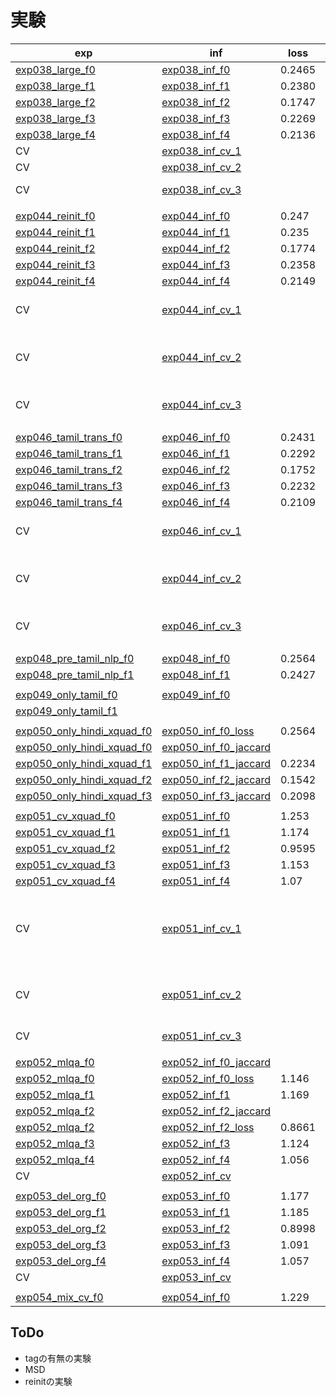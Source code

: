 # 実験

|exp|inf|loss|jaccard|LB|memo|
|--|--|--|--|--|--|
|[exp038_large_f0]|[exp038_inf_f0]|0.2465|0.6388|0.715||
|[exp038_large_f1]|[exp038_inf_f1]|0.2380|0.6560|0.718||
|[exp038_large_f2]|[exp038_inf_f2]|0.1747|0.6862|0.698||
|[exp038_large_f3]|[exp038_inf_f3]|0.2269|0.6765|0.713||
|[exp038_large_f4]|[exp038_inf_f4]|0.2136|0.6452|0.703||
|CV|[exp038_inf_cv_1]|||0.739|AVG|
|CV|[exp038_inf_cv_2]|||0.721|MAX|
|CV|[exp038_inf_cv_3]|||0.748|W AVG|
|||||||
|[exp044_reinit_f0]|[exp044_inf_f0]|0.247|0.6444|0.713||
|[exp044_reinit_f1]|[exp044_inf_f1]|0.235|0.6571|0.722||
|[exp044_reinit_f2]|[exp044_inf_f2]|0.1774|0.7147|0.733||
|[exp044_reinit_f3]|[exp044_inf_f3]|0.2358|0.6703|0.729||
|[exp044_reinit_f4]|[exp044_inf_f4]|0.2149|0.6885|0.713||
|CV|[exp044_inf_cv_1]|||0.739|Now Best AVG|
|CV|[exp044_inf_cv_2]|||0.737|Now Best W AVG|
|CV|[exp044_inf_cv_3]|||0.736|This CV AVG|
|||||||
|[exp046_tamil_trans_f0]|[exp046_inf_f0]|0.2431|0.6192|0.733||
|[exp046_tamil_trans_f1]|[exp046_inf_f1]|0.2292|0.6738|0.724||
|[exp046_tamil_trans_f2]|[exp046_inf_f2]|0.1752|0.7085|0.730||
|[exp046_tamil_trans_f3]|[exp046_inf_f3]|0.2232|0.674|0.736||
|[exp046_tamil_trans_f4]|[exp046_inf_f4]|0.2109|0.7007|0.745||
|CV|[exp046_inf_cv_1]|||0.744|Now Best AVG|
|CV|[exp044_inf_cv_2]|||0.747|Now Best W AVG|
|CV|[exp046_inf_cv_3]|||0.742|This CV AVG|
|||||||
|[exp048_pre_tamil_nlp_f0]|[exp048_inf_f0]|0.2564|0.6286|0.715||
|[exp048_pre_tamil_nlp_f1]|[exp048_inf_f1]|0.2427|0.6382|0.703||
|||||||
|[exp049_only_tamil_f0]|[exp049_inf_f0]||0.5622|0.728||
|[exp049_only_tamil_f1]|||0.5412|||
|||||||
|[exp050_only_hindi_xquad_f0]|[exp050_inf_f0_loss]|0.2564||0.713||
|[exp050_only_hindi_xquad_f0]|[exp050_inf_f0_jaccard]||0.6701|0.719||
|[exp050_only_hindi_xquad_f1]|[exp050_inf_f1_jaccard]|0.2234|0.7304|0.725||
|[exp050_only_hindi_xquad_f2]|[exp050_inf_f2_jaccard]|0.1542|0.763|0.722||
|[exp050_only_hindi_xquad_f3]|[exp050_inf_f3_jaccard]|0.2098|0.7561|||
|||||||
|[exp051_cv_xquad_f0]|[exp051_inf_f0]|1.253|0.6897|0.715||
|[exp051_cv_xquad_f1]|[exp051_inf_f1]|1.174|0.6992|0.731||
|[exp051_cv_xquad_f2]|[exp051_inf_f2]|0.9595|0.7382|0.741||
|[exp051_cv_xquad_f3]|[exp051_inf_f3]|1.153|0.6878|0.746||
|[exp051_cv_xquad_f4]|[exp051_inf_f4]|1.07|0.7084|0.719||
|CV|[exp051_inf_cv_1]||||tamil only fold-4 -> mem over|
|CV|[exp051_inf_cv_2]||||tamil cv -> mem over|
|CV|[exp051_inf_cv_3]|||0.757|tamil cv fix|
|||||||
|[exp052_mlqa_f0]|[exp052_inf_f0_jaccard]||0.7158|0.735||
|[exp052_mlqa_f0]|[exp052_inf_f0_loss]|1.146||0.734||
|[exp052_mlqa_f1]|[exp052_inf_f1]|1.169|0.6977|0.737||
|[exp052_mlqa_f2]|[exp052_inf_f2_jaccard]||0.7768|0.743||
|[exp052_mlqa_f2]|[exp052_inf_f2_loss]|0.8661||0.739||
|[exp052_mlqa_f3]|[exp052_inf_f3]|1.124|0.7215|0.703||
|[exp052_mlqa_f4]|[exp052_inf_f4]|1.056|0.724|0.722||
|CV|[exp052_inf_cv]|||0.741||
|||||||
|[exp053_del_org_f0]|[exp053_inf_f0]|1.177|0.7228|0.727||
|[exp053_del_org_f1]|[exp053_inf_f1]|1.185|0.7071|0.735||
|[exp053_del_org_f2]|[exp053_inf_f2]|0.8998|0.7677|0.720||
|[exp053_del_org_f3]|[exp053_inf_f3]|1.091|0.7356|0.730||
|[exp053_del_org_f4]|[exp053_inf_f4]|1.057|0.7305|0.737||
|CV|[exp053_inf_cv]|||||
|||||||
|[exp054_mix_cv_f0]|[exp054_inf_f0]|1.229|0.6612|||

[exp038_large_f0]:https://www.kaggle.com/takamichitoda/chaii-train-large-model?scriptVersionId=73217640
[exp038_large_f1]:https://www.kaggle.com/takamichitoda/chaii-train-large-model?scriptVersionId=73586001
[exp038_large_f2]:https://www.kaggle.com/takamichitoda/chaii-train-large-model?scriptVersionId=73599928
[exp038_large_f3]:https://www.kaggle.com/takamichitoda/chaii-train-large-model?scriptVersionId=73611319
[exp038_large_f4]:https://www.kaggle.com/takamichitoda/chaii-train-large-model?scriptVersionId=73578107
[exp038_inf_f0]:https://www.kaggle.com/takamichitoda/chaii-infer-large-model?scriptVersionId=73233243
[exp038_inf_f1]:https://www.kaggle.com/takamichitoda/chaii-infer-large-model?scriptVersionId=73600052
[exp038_inf_f2]:https://www.kaggle.com/takamichitoda/chaii-infer-large-model?scriptVersionId=73610863
[exp038_inf_f3]:https://www.kaggle.com/takamichitoda/chaii-infer-large-model?scriptVersionId=73671509
[exp038_inf_f4]:https://www.kaggle.com/takamichitoda/chaii-infer-large-model?scriptVersionId=73585823
[exp038_inf_cv_1]:https://www.kaggle.com/takamichitoda/chaii-infer-cv?scriptVersionId=73673973
[exp038_inf_cv_2]:https://www.kaggle.com/takamichitoda/chaii-infer-cv?scriptVersionId=73843734
[exp038_inf_cv_3]:https://www.kaggle.com/takamichitoda/chaii-infer-cv?scriptVersionId=73844058

[exp044_reinit_f0]:https://www.kaggle.com/takamichitoda/chaii-train-large-model?scriptVersionId=73788678
[exp044_reinit_f1]:https://www.kaggle.com/takamichitoda/chaii-train-large-model?scriptVersionId=73800613
[exp044_reinit_f2]:https://www.kaggle.com/takamichitoda/chaii-train-large-model?scriptVersionId=73843570
[exp044_reinit_f3]:https://www.kaggle.com/takamichitoda/chaii-train-large-model?scriptVersionId=73847144
[exp044_reinit_f4]:https://www.kaggle.com/takamichitoda/chaii-train-large-model?scriptVersionId=73851257
[exp044_inf_f0]:https://www.kaggle.com/takamichitoda/chaii-infer-large-model?scriptVersionId=73800704
[exp044_inf_f1]:https://www.kaggle.com/takamichitoda/chaii-infer-large-model?scriptVersionId=73843489
[exp044_inf_f2]:https://www.kaggle.com/takamichitoda/chaii-infer-large-model?scriptVersionId=73847112
[exp044_inf_f3]:https://www.kaggle.com/takamichitoda/chaii-infer-large-model?scriptVersionId=73851241
[exp044_inf_f4]:https://www.kaggle.com/takamichitoda/chaii-infer-large-model?scriptVersionId=73856133
[exp044_inf_cv_1]:https://www.kaggle.com/takamichitoda/chaii-infer-cv?scriptVersionId=73862468
[exp044_inf_cv_2]:https://www.kaggle.com/takamichitoda/chaii-infer-cv?scriptVersionId=73863015
[exp044_inf_cv_3]:https://www.kaggle.com/takamichitoda/chaii-infer-cv?scriptVersionId=73876531

[exp046_tamil_trans_f0]:https://www.kaggle.com/takamichitoda/chaii-train-large-model?scriptVersionId=73878014
[exp046_tamil_trans_f1]:https://www.kaggle.com/takamichitoda/chaii-train-large-model?scriptVersionId=73921213
[exp046_tamil_trans_f2]:https://www.kaggle.com/takamichitoda/chaii-train-large-model?scriptVersionId=73992904
[exp046_tamil_trans_f3]:https://www.kaggle.com/takamichitoda/chaii-train-large-model?scriptVersionId=74060823
[exp046_tamil_trans_f4]:https://www.kaggle.com/takamichitoda/chaii-train-large-model?scriptVersionId=74065527
[exp046_inf_f0]:https://www.kaggle.com/takamichitoda/chaii-infer-large-model?scriptVersionId=73921259
[exp046_inf_f1]:https://www.kaggle.com/takamichitoda/chaii-infer-large-model?scriptVersionId=73992951
[exp046_inf_f2]:https://www.kaggle.com/takamichitoda/chaii-infer-large-model?scriptVersionId=74060733
[exp046_inf_f3]:https://www.kaggle.com/takamichitoda/chaii-infer-large-model?scriptVersionId=74065546
[exp046_inf_f4]:https://www.kaggle.com/takamichitoda/chaii-infer-large-model?scriptVersionId=74072740
[exp046_inf_cv_1]:https://www.kaggle.com/takamichitoda/chaii-infer-cv/data?scriptVersionId=74077768
[exp046_inf_cv_2]:https://www.kaggle.com/takamichitoda/chaii-infer-cv?scriptVersionId=74087080
[exp046_inf_cv_3]:https://www.kaggle.com/takamichitoda/chaii-infer-cv?scriptVersionId=74102800

[exp048_pre_tamil_nlp_f0]:https://www.kaggle.com/takamichitoda/chaii-train-large-model?scriptVersionId=74078565
[exp048_pre_tamil_nlp_f1]:https://www.kaggle.com/takamichitoda/chaii-train-large-model?scriptVersionId=74087127
[exp048_inf_f0]:https://www.kaggle.com/takamichitoda/chaii-infer-large-model?scriptVersionId=74087805
[exp048_inf_f1]:https://www.kaggle.com/takamichitoda/chaii-infer-large-model?scriptVersionId=74096160

[exp049_only_tamil_f0]:https://www.kaggle.com/takamichitoda/chaii-train-large-model?scriptVersionId=74146892
[exp049_only_tamil_f1]:https://www.kaggle.com/takamichitoda/chaii-train-large-model?scriptVersionId=74149729
[exp049_inf_f0]:https://www.kaggle.com/takamichitoda/chaii-infer-divide-model?scriptVersionId=74152155

[exp050_only_hindi_xquad_f0]:https://www.kaggle.com/takamichitoda/chaii-train-large-model?scriptVersionId=74156669
[exp050_only_hindi_xquad_f1]:https://www.kaggle.com/takamichitoda/chaii-train-large-model?scriptVersionId=74161858
[exp050_only_hindi_xquad_f2]:https://www.kaggle.com/takamichitoda/chaii-train-large-model?scriptVersionId=74231130
[exp050_only_hindi_xquad_f3]:https://www.kaggle.com/takamichitoda/chaii-train-large-model?scriptVersionId=74238259
[exp050_inf_f0_loss]:https://www.kaggle.com/takamichitoda/chaii-infer-divide-model?scriptVersionId=74161409
[exp050_inf_f0_jaccard]:https://www.kaggle.com/takamichitoda/chaii-infer-divide-model?scriptVersionId=74161622
[exp050_inf_f1_jaccard]:https://www.kaggle.com/takamichitoda/chaii-infer-divide-model?scriptVersionId=74167256
[exp050_inf_f2_jaccard]:https://www.kaggle.com/takamichitoda/chaii-infer-divide-model?scriptVersionId=74238158
[exp050_inf_f3_jaccard]:https://www.kaggle.com/takamichitoda/chaii-infer-divide-model?scriptVersionId=74242855

[exp051_cv_xquad_f0]:https://www.kaggle.com/takamichitoda/chaii-train-large-model?scriptVersionId=74243706
[exp051_cv_xquad_f1]:https://www.kaggle.com/takamichitoda/chaii-train-large-model?scriptVersionId=74248638
[exp051_cv_xquad_f2]:https://www.kaggle.com/takamichitoda/chaii-train-large-model?scriptVersionId=74258397
[exp051_cv_xquad_f3]:https://www.kaggle.com/takamichitoda/chaii-train-large-model?scriptVersionId=74263638
[exp051_cv_xquad_f4]:https://www.kaggle.com/takamichitoda/chaii-train-large-model?scriptVersionId=74314720
[exp051_inf_f0]:https://www.kaggle.com/takamichitoda/chaii-infer-divide-model?scriptVersionId=74248175
[exp051_inf_f1]:https://www.kaggle.com/takamichitoda/chaii-infer-divide-model?scriptVersionId=74254089
[exp051_inf_f2]:https://www.kaggle.com/takamichitoda/chaii-infer-divide-model?scriptVersionId=74263185
[exp051_inf_f3]:https://www.kaggle.com/takamichitoda/chaii-infer-divide-model?scriptVersionId=74273989
[exp051_inf_f4]:https://www.kaggle.com/takamichitoda/chaii-infer-divide-model?scriptVersionId=74316967
[exp051_inf_cv_1]:https://www.kaggle.com/takamichitoda/chaii-infer-divide-model-cv?scriptVersionId=74413108
[exp051_inf_cv_2]:https://www.kaggle.com/takamichitoda/chaii-infer-divide-model-cv?scriptVersionId=74413881
[exp051_inf_cv_3]:https://www.kaggle.com/takamichitoda/chaii-infer-divide-model-cv?scriptVersionId=74537931

[exp052_mlqa_f0]:https://www.kaggle.com/takamichitoda/chaii-train-large-model?scriptVersionId=74319003
[exp052_mlqa_f1]:https://www.kaggle.com/takamichitoda/chaii-train-large-model?scriptVersionId=74325328
[exp052_mlqa_f2]:https://www.kaggle.com/takamichitoda/chaii-train-large-model?scriptVersionId=74331044
[exp052_mlqa_f3]:https://www.kaggle.com/takamichitoda/chaii-train-large-model?scriptVersionId=74396613
[exp052_mlqa_f4]:https://www.kaggle.com/takamichitoda/chaii-train-large-model?scriptVersionId=74415417
[exp052_inf_f0_jaccard]:https://www.kaggle.com/takamichitoda/chaii-infer-divide-model?scriptVersionId=74325276
[exp052_inf_f0_loss]:https://www.kaggle.com/takamichitoda/chaii-infer-divide-model?scriptVersionId=74327095
[exp052_inf_f1]:https://www.kaggle.com/takamichitoda/chaii-infer-divide-model?scriptVersionId=74330941
[exp052_inf_f2_jaccard]:https://www.kaggle.com/takamichitoda/chaii-infer-divide-model?scriptVersionId=74342129
[exp052_inf_f2_loss]:https://www.kaggle.com/takamichitoda/chaii-infer-divide-model?scriptVersionId=74396835
[exp052_inf_f3]:https://www.kaggle.com/takamichitoda/chaii-infer-divide-model?scriptVersionId=74405476
[exp052_inf_f4]:https://www.kaggle.com/takamichitoda/chaii-infer-divide-model?scriptVersionId=74470945
[exp052_inf_cv]:https://www.kaggle.com/takamichitoda/chaii-infer-divide-model-cv?scriptVersionId=74610132


[exp053_del_org_f0]:https://www.kaggle.com/takamichitoda/chaii-train-large-model?scriptVersionId=74471037
[exp053_del_org_f1]:https://www.kaggle.com/takamichitoda/chaii-train-large-model?scriptVersionId=74472415
[exp053_del_org_f2]:https://www.kaggle.com/takamichitoda/chaii-train-large-model?scriptVersionId=74537971
[exp053_del_org_f3]:https://www.kaggle.com/takamichitoda/chaii-train-large-model?scriptVersionId=74608376
[exp053_del_org_f4]:https://www.kaggle.com/takamichitoda/chaii-train-large-model?scriptVersionId=74609982
[exp053_inf_f0]:https://www.kaggle.com/takamichitoda/chaii-infer-divide-model?scriptVersionId=74472362
[exp053_inf_f1]:https://www.kaggle.com/takamichitoda/chaii-infer-divide-model?scriptVersionId=74537559
[exp053_inf_f2]:https://www.kaggle.com/takamichitoda/chaii-infer-divide-model?scriptVersionId=74608361
[exp053_inf_f3]:https://www.kaggle.com/takamichitoda/chaii-infer-divide-model?scriptVersionId=74609953
[exp053_inf_f4]:https://www.kaggle.com/takamichitoda/chaii-infer-divide-model?scriptVersionId=74611556
[exp053_inf_cv]:https://www.kaggle.com/takamichitoda/chaii-infer-divide-model-cv?scriptVersionId=74612567

[exp054_mix_cv_f0]:https://www.kaggle.com/takamichitoda/chaii-train-large-model?scriptVersionId=74611869
[exp054_inf_f0]:https://www.kaggle.com/takamichitoda/chaii-infer-divide-model?scriptVersionId=74616277

## ToDo

- tagの有無の実験
- MSD
- reinitの実験
